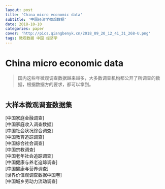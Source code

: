 ```yaml
---
layout: post
title: 'China micro economic data'
subtitle: '中国经济学微观数据'
date: 2018-10-10
categories: paper
cover: 'http://pics.qiangbenyk.cn/2018_09_20_12_41_31_268-U.png'
tags: 微观数据 中国 经济学
---
```


# China micro economic data

> 国内这些年微观调查数据越来越多，大多数调查机构都公开了所调查的数据，根据数据方的要求，都可以拿到。

#
## 大样本微观调查数据集
[中国家庭金融调查]  
[中国家庭收入调查数据]  
[中国社会状况综合调查]  
[中国教育追踪调查]  
[中国综合社会调查]  
[中国宗教调查]  
[中国老年社会追踪调查]  
[中国健康与养老追踪调查]  
[中国健康与营养调查]   
[世界价值观调查数据中国卷]  
[中国城乡劳动力流动调查]  

